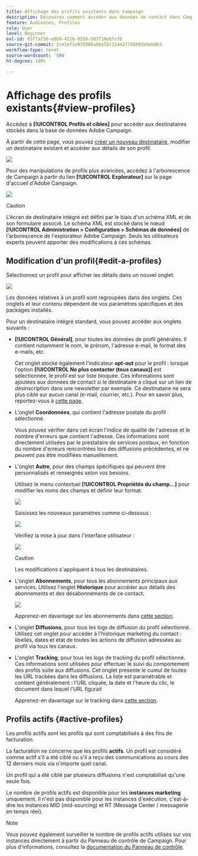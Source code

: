 ```yaml
---
title: Affichage des profils existants dans Campaign
description: Découvrez comment accéder aux données de contact dans Campaign
feature: Audiences, Profiles
role: User
level: Beginner
exl-id: 03f7a736-e0b9-4216-9550-507f10e6fcf6
source-git-commit: 2ce1ef1e935080a66452c31442f745891b9ab9b3
workflow-type: tm+mt
source-wordcount: '584'
ht-degree: 100%

---
```


# Affichage des profils existants{#view-profiles}

Accédez à **[!UICONTROL Profils et cibles]** pour accéder aux destinataires stockés dans la base de données Adobe Campaign.

À partir de cette page, vous pouvez [créer un nouveau destinataire](create-profiles.md), modifier un destinataire existant et accéder aux détails de son profil.

![](assets/profiles-and-targets.png)

Pour des manipulations de profils plus avancées, accédez à l&#39;arborescence de Campaign à partir du lien **[!UICONTROL Explorateur]** sur la page d&#39;accueil d&#39;Adobe Campaign.

![](assets/recipients-in-explorer.png)


>[!CAUTION]
>
>L&#39;écran de destinataire intégré est défini par le biais d&#39;un schéma XML et de son formulaire associé. Le schéma XML est stocké dans le nœud **[!UICONTROL Administration > Configuration > Schémas de données]** de l&#39;arborescence de l&#39;explorateur Adobe Campaign. Seuls les utilisateurs experts peuvent apporter des modifications à ces schémas.

## Modification d&#39;un profil{#edit-a-profiles}

Sélectionnez un profil pour afficher les détails dans un nouvel onglet.

![](assets/edit-a-profile.png)

Les données relatives à un profil sont regroupées dans des onglets. Ces onglets et leur contenu dépendent de vos paramètres spécifiques et des packages installés.

Pour un destinataire intégré standard, vous pouvez accéder aux onglets suivants :

* **[!UICONTROL Général]**, pour toutes les données de profil générales. Il contient notamment le nom, le prénom, l&#39;adresse e-mail, le format des e-mails, etc.

   Cet onglet stocke également l&#39;indicateur **opt-out** pour le profil : lorsque l&#39;option **[!UICONTROL Ne plus contacter (tous canaux)]** est sélectionnée, le profil est sur liste bloquée. Ces informations sont ajoutées aux données de contact si le destinataire a cliqué sur un lien de désinscription dans une newsletter par exemple. Ce destinataire ne sera plus ciblé sur aucun canal (e-mail, courrier, etc.). Pour en savoir plus, reportez-vous à [cette page](../send/quarantines.md).

* L&#39;onglet **Coordonnées**, qui contient l&#39;adresse postale du profil sélectionné.

   Vous pouvez vérifier dans cet écran l&#39;indice de qualité de l&#39;adresse et le nombre d&#39;erreurs que contient l&#39;adresse. Ces informations sont directement utilisées par le prestataire de services postaux, en fonction du nombre d&#39;erreurs rencontrées lors des diffusions précédentes, et ne peuvent pas être modifiées manuellement.

* L&#39;onglet **Autre**, pour des champs spécifiques qui peuvent être personnalisés et renseignés selon vos besoins.

   Utilisez le menu contextuel **[!UICONTROL Propriétés du champ...]** pour modifier les noms des champs et définir leur format.

   ![](assets/other-tab-field-properties.png)

   Saisissez les nouveaux paramètres comme ci-dessous :

   ![](assets/change-field-properties.png)

   Vérifiez la mise à jour dans l&#39;interface utilisateur :

   ![](assets/other-tab-updated.png)


   >[!CAUTION]
   >Les modifications s&#39;appliquent à tous les destinataires.


* L&#39;onglet **Abonnements**, pour tous les abonnements principaux aux services. Utilisez l&#39;onglet **Historique** pour accéder aux détails des abonnements et des désabonnements de ce contact.

   ![](assets/subscription-tab.png)

   Apprenez-en davantage sur les abonnements dans [cette section](../start/subscriptions.md).

* L&#39;onglet **Diffusions**, pour tous les logs de diffusion du profil sélectionné. Utilisez cet onglet pour accéder à l&#39;historique marketing du contact : libellés, dates et état de toutes les actions de diffusion adressées au profil via tous les canaux.


* L&#39;onglet **Tracking**, pour tous les logs de tracking du profil sélectionné. Ces informations sont utilisées pour effectuer le suivi du comportement des profils suite aux diffusions. Cet onglet présente le cumul de toutes les URL trackées dans les diffusions. La liste est paramétrable et contient généralement : l&#39;URL cliquée, la date et l&#39;heure du clic, le document dans lequel l&#39;URL figurait

   Apprenez-en davantage sur le tracking dans [cette section](../start/tracking.md).


## Profils actifs {#active-profiles}

Les profils actifs sont les profils qui sont comptabilisés à des fins de facturation.

La facturation ne concerne que les profils **actifs**. Un profil est considéré comme actif s&#39;il a été ciblé ou s&#39;il a reçu des communications au cours des 12 derniers mois via n&#39;importe quel canal.

Un profil qui a été ciblé par plusieurs diffusions n&#39;est comptabilisé qu&#39;une seule fois.

Le nombre de profils actifs est disponible pour les **instances marketing** uniquement. Il n&#39;est pas disponible pour les instances d&#39;exécution, c&#39;est-à-dire les instances MID (mid-sourcing) et RT (Message Center / messagerie en temps réel).

>[!NOTE]
>
>Vous pouvez également surveiller le nombre de profils actifs utilisés sur vos instances directement à partir du Panneau de contrôle de Campaign. Pour plus d&#39;informations, consultez la [documentation du Panneau de contrôle](https://experienceleague.adobe.com/docs/control-panel/using/performance-monitoring/active-profiles-monitoring.html?lang=fr).
